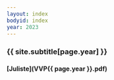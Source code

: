 ```yaml
---
layout: index
bodyid: index
year: 2023
---
```


### {{ site.subtitle[page.year] }}

#### [Juliste](VVP{{ page.year }}.pdf)